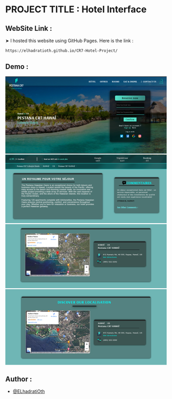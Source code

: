 
# PROJECT TITLE : Hotel Interface 


## WebSite Link :

➤ I hosted this website using GitHub Pages.
Here is the link : 
```bash
https://elhadratioth.github.io/CR7-Hotel-Project/ 

```

## Demo :


![Texte alternatif](interface1.png)
![Texte alternatif](interface2.png)
![Texte alternatif](interface3.png)
![Texte alternatif](interface4.png)


    
## Author :

- [@ELhadratiOth](https://www.github.com/ELhadratiOth)





